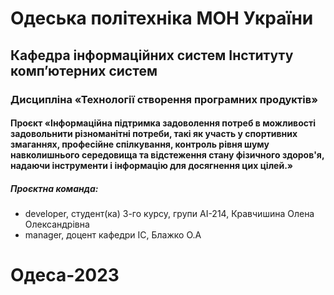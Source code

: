     

# Одеська політехніка МОН України
## Кафедра інформаційних систем Інституту комп’ютерних систем
### Дисципліна «Технології створення програмних продуктів»
#### Проєкт «Інформаційна підтримка задоволення потреб в можливості задовольнити різноманітні потреби, такі як участь у спортивних змаганнях, професійне спілкування, контроль рівня шуму навколишнього середовища та відстеження стану фізичного здоров'я, надаючи інструменти і інформацію для досягнення цих цілей.»

##### Проєктна команда:
- developer, студент(ка) 3-го курсу, групи АІ-214, Кравчишина Олена Олександрівна
- manager, доцент кафедри ІС, Блажко О.А

# Одеса-2023
